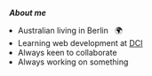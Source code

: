 &nbsp;&nbsp;**_About me_**

- Australian living in Berlin &nbsp; :earth_africa:
- Learning web development at [DCI]("https://digitalcareerinstitute.org/")
- Always keen to collaborate
- Always working on something
